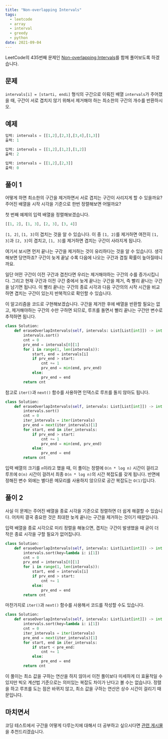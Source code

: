 ```yaml
---
title: "Non-overlapping Intervals"
tags:
  - leetcode
  - array
  - interval
  - greedy
  - python
date: 2021-09-04
---
```


LeetCode의 435번째 문제인 [Non-overlapping Intervals](https://leetcode.com/problems/non-overlapping-intervals/)를 함께 풀어보도록 하겠습니다.

## 문제

`intervals[i] = [starti, endi]` 형식의 구간으로 이뤄진 배열 `intervals`가 주어졌을 때, 구간이 서로 겹치지 않기 위해서 제거해야 하는 최소한의 구간의 개수를 반환하시오.

## 예제

```py
입력: intervals = [[1,2],[2,3],[3,4],[1,3]]
출력: 1
```

```py
입력: intervals = [[1,2],[1,2],[1,2]]
출력: 2
```

```py
입력: intervals = [[1,2],[2,3]]
출력: 0
```

## 풀이 1

어떻게 하면 최소한의 구간을 제거하면서 서로 겹치는 구간이 사리지게 할 수 있을까요?
주어진 배열을 시작 시각을 기준으로 한번 정렬해보면 어떨까요?

첫 번째 예제의 입력 배열을 정렬해보겠습니다.

```py
[[1, 2], [1, 3], [2, 3], [3, 4]]
```

`[1, 2]`, `[1, 3]`이 겹치는 것을 알 수 있습니다.
이 중 `[1, 2]`를 제거하면 여전히 `[1, 3]`과 `[2, 3]`이 겹치고, `[1, 3]`를 제거하면 겹치는 구간이 사라지게 됩니다.

여기서 보시면 먼저 끝나는 구간을 제거하는 것이 유리하다는 것을 알 수 있습니다.
생각해보면 당연하죠?
구간이 늦게 끝날 수록 다음에 나오는 구간과 겹칠 확률이 높아질테니까요.

일단 어떤 구간이 이전 구간과 겹친다면 우리는 제거해야하는 구간의 수를 증가시킵니다.
그리고 현재 구간과 이전 구간 중에서 늦게 끝나는 구간을 제거, 즉 빨리 끝나는 구간을 남기면 됩니다.
이 빨리 끝나는 구간의 종료 시각과 다음 구간의의 시작 시간을 비교하면 겹치는 구간이 있는지 반복적으로 확인할 수 있습니다.

이 알고리즘을 코드로 구현해보겠습니다.
구간을 제거한 후에 배열을 반환할 필요는 없고, 제거해야하는 구간의 수만 구하면 되므로, 루프를 돌면서 빨리 끝나는 구간만 변수로 추적하면 됩니다.

```py
class Solution:
    def eraseOverlapIntervals(self, intervals: List[List[int]]) -> int:
        intervals.sort()
        cnt = 0
        prv_end = intervals[0][1]
        for i in range(1, len(intervals)):
            start, end = intervals[i]
            if prv_end > start:
                cnt += 1
                prv_end = min(end, prv_end)
            else:
                prv_end = end
        return cnt
```

참고로 `iter()`과 `next()` 함수를 사용하면 인덱스로 루프를 돌지 않아도 됩니다.

```py
class Solution:
    def eraseOverlapIntervals(self, intervals: List[List[int]]) -> int:
        intervals.sort()
        cnt = 0
        iter_intervals = iter(intervals)
        prv_end = next(iter_intervals)[1]
        for start, end in iter_intervals:
            if prv_end > start:
                cnt += 1
                prv_end = min(end, prv_end)
            else:
                prv_end = end
        return cnt
```

입력 배열의 크기를 `n`이라고 했을 때, 이 풀이는 정렬에 `O(n * log n)` 시간이 걸리고 루프에 `O(n)` 시간이 걸려서 최종 `O(n * log n)`의 시간 복잡도를 갖게 됩니다.
반면에 정해진 변수 외에는 별다른 메모리를 사용하지 않으므로 공간 복잡도는 `O(1)`입니다.

## 풀이 2

사실 이 문제는 주어진 배열을 종료 시각을 기준으로 정렬하면 더 쉽게 해결할 수 있습니다.
어차피 결국 중요한 것은 최대한 늦게 끝나는 구간을 제거하는 것이기 때문입니다.

입력 배열을 종료 시각으로 미리 정렬을 해놓으면, 겹치는 구간이 발생했을 때 굳이 더 작은 종료 시각을 구할 필요가 없어집니다.

```py
class Solution:
    def eraseOverlapIntervals(self, intervals: List[List[int]]) -> int:
        intervals.sort(key=lambda i: i[1])
        cnt = 0
        prv_end = intervals[0][1]
        for i in range(1, len(intervals)):
            start, end = intervals[i]
            if prv_end > start:
                cnt += 1
            else:
                prv_end = end
        return cnt
```

마찬가지로 `iter()`과 `next()` 함수를 사용해서 코드를 작성할 수도 있습니다.

```py
class Solution:
    def eraseOverlapIntervals(self, intervals: List[List[int]]) -> int:
        intervals.sort(key=lambda i: i[1])
        cnt = 0
        iter_intervals = iter(intervals)
        pre_end = next(iter_intervals)[1]
        for start, end in iter_intervals:
            if start < pre_end:
                cnt += 1
            else:
                pre_end = end
        return cnt
```

이 풀이는 최소 값을 구하는 연산을 하지 않아서 이전 풀이보다 미세하게 더 효율적일 수 있지만 빅오 계산법 기준으로는 의미있는 복잡도 차이가 난다고 볼 수는 없습니다.
정렬을 하고 루프를 도는 점은 바뀌지 않고, 최소 값을 구하는 연산은 상수 시간이 걸리기 때문입니다.

## 마치면서

코딩 테스트에서 구간을 어떻게 다루는지에 대해서 더 공부하고 싶으시다면 [관련 게시물](/data-structures/interval/)을 추천드리겠습니다.
